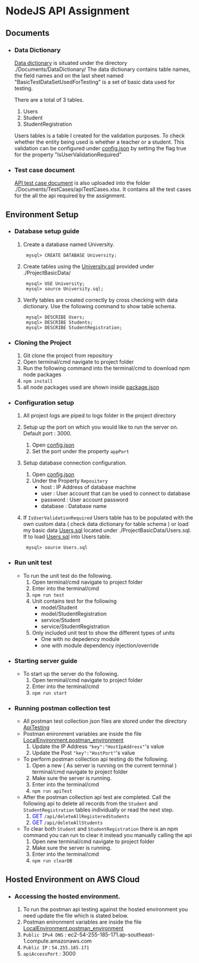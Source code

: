 # NodeJS API Assignment

## Documents
- ### Data Dictionary
    [Data dictionary](./Documents/DataDictionary/) is situated under the directory ./Documents/DataDictionary/
    The data dictionary contains table names, the field names and on the last sheet named "BasicTestDataSetUsedForTesting" is a set of basic data used for testing.

    There are a total of 3 tables.
    1. Users
    2. Student
    3. StudentRegistration

    Users tables is a table I created for the validation purposes. To check whether the entity being used is whether a teacher or a student. This validation can be configured under [config.json](./config.json) by setting the flag true for the property "IsUserValidationRequired"

- ### Test case document
    [API test case document](./Documents/TestCases/) is also uploaded into the folder ./Documents/TestCases/apiTestCases.xlsx. It contains all the test cases for the all the api required by the assignment.


## Environment Setup
- ### Database setup guide
    1. Create a database named University.
        
        
            mysql> CREATE DATABASE University;
    1. Create tables using the [University.sql](./ProjectBasicData/University.sql) provided under ./ProjectBasicData/

            mysql> USE University;
            mysql> source University.sql;
    1. Verify tables are created correctly by cross checking with data dictionary. Use the following command to show table schema.

            mysql> DESCRIBE Users;
            mysql> DESCRIBE Students;
            mysql> DESCRIBE StudentRegistration;
- ### Cloning the Project
    1. Git clone the project from repository     
    1. Open terminal/cmd navigate to project folder
    1. Run the following command into the terminal/cmd to download npm node packages
    1. `npm install`
    1. all node packages used are shown inside [package.json](./package.json)
- ### Configuration setup
    1. All project logs are piped to logs folder in the project directory
    1. Setup up the port on which you would like to run the server on. Default port : 3000.
        1. Open [config.json](./config.json)
        1. Set the port under the property `appPort`
    1. Setup database connection configuration.
        1. Open [config.json](./config.json)
        1. Under the Property `Repository`
            - host : IP Address of database machine
            - user : User account that can be used to connect to database
            - password : User account password
            - database : Database name
    1. If `IsUserValidationRequired` Users table has to be populated with the own custom data ( check data dictionary for table schema ) or load my basic data [Users.sql](./ProjectBasicData/Users.sql) located under ./ProjectBasicData/Users.sql. If to load [Users.sql](./ProjectBasicData/Users.sql) into Users table.
        
            mysql> source Users.sql
- ### Run unit test
    - To run the unit test do the following.
        1. Open terminal/cmd navigate to project folder
        1. Enter into the terminal/cmd
        1. `npm run test`
        1. Unit contains test for the following
            - model/Student
            - model/StudentRegistration
            - service/Student
            - service/StudentRegistration
        1. Only included unit test to show the different types of units
            - One with no depedency module
            - one with module dependency injection/override
- ### Starting server guide
    - To start up the server do the following.
        1. Open terminal/cmd navigate to project folder
        1. Enter into the terminal/cmd
        1. `npm run start` 
- ### Running postman collection test
    - All postman test collection json files are stored under the directory [ApiTesting](./ApiTesting)
    - Postman enironment variables are inside the file [LocalEnvironment.postman_environment](./ApiTesting/LocalEnvironment.postman_environment.json)
        1. Update the IP Address `"key":"HostIpAddress"`'s value
        1. Update the Post `"key":"HostPort"`'s value
    - To perform postman collection api testing do the following.
        1. Open a new ( As server is running on the current terminal ) terminal/cmd navigate to project folder
        1. Make sure the server is running.
        1. Enter into the terminal/cmd
        1. `npm run apiTest`
    - After the postman collection api test are completed. Call the following api to delete all records from the `Student` and `StudentRegistration` tables individually or read the next step.
        1. <span style="color:blue">GET</span> `/api/deleteAllRegisteredStudents`
        1. <span style="color:blue">GET</span> `/api/deleteAllStudents`
    - To clear both `Student` and `StudentRegistration` there is an npm command you can run to clear it instead you manually calling the api
        1. Open new terminal/cmd navigate to project folder
        1. Make sure the server is running.
        1. Enter into the terminal/cmd
        1. `npm run clearDB`

## Hosted Environment on AWS Cloud
- ### Accessing the hosted environment.
    1. To run the postman api testing against the hosted environment you need update the file which is stated below.
    1. Postman enironment variables are inside the file [LocalEnvironment.postman_environment](./ApiTesting/LocalEnvironment.postman_environment.json)
    1. `Public IPv4 DNS` : ec2-54-255-185-171.ap-southeast-1.compute.amazonaws.com
    1. `Public IP` : `54.255.185.171`
    1. `apiAccessPort` : 3000

    
